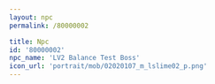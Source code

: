 ```yaml
---
layout: npc
permalink: /80000002

title: Npc
id: '80000002'
npc_name: 'LV2 Balance Test Boss'
icon_url: 'portrait/mob/02020107_m_lslime02_p.png'
---
```

